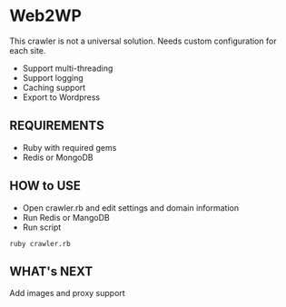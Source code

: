 Web2WP
=============================

This crawler is not a universal solution. Needs custom configuration for each site.

* Support multi-threading
* Support logging
* Caching support
* Export to Wordpress

REQUIREMENTS
------------
* Ruby with required gems
* Redis or MongoDB

HOW to USE
-----------
* Open crawler.rb and edit settings and domain information
* Run Redis or MangoDB
* Run script
```shell
ruby crawler.rb
```

WHAT's NEXT
-----------

Add images and proxy support